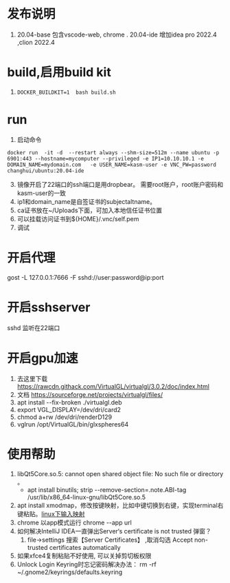 # 发布说明

1. 20.04-base 包含vscode-web, chrome . 20.04-ide 增加idea pro 2022.4 ,clion 2022.4

# build,启用build kit

1. `DOCKER_BUILDKIT=1  bash build.sh`

# run

1. 启动命令

```shell
docker run  -it -d  --restart always --shm-size=512m --name ubuntu -p 6901:443 --hostname=mycomputer --privileged -e IP1=10.10.10.1 -e DOMAIN_NAME=mydomain.com   -e USER_NAME=kasm-user -e VNC_PW=password changhui/ubuntu:20.04-ide
```

3. 镜像开启了22端口的ssh端口是用dropbear。 需要root账户，root账户密码和kasm-user的一致
4. ip1和domain_name是自签证书的subjectaltname。
5. ca证书放在~/Uploads下面，可加入本地信任证书位置
6. 可以挂载访问证书到${HOME}/.vnc/self.pem
7. 调试

# 开启代理

gost -L 127.0.0.1:7666 -F  sshd://user:password@ip:port

# 开启sshserver

sshd 监听在22端口

# 开启gpu加速

1. 去这里下载  https://rawcdn.githack.com/VirtualGL/virtualgl/3.0.2/doc/index.html
2. 文档 https://sourceforge.net/projects/virtualgl/files/
3. apt install --fix-broken  ./virtualgl.deb
4. export VGL_DISPLAY=/dev/dri/card2
5. chmod a+rw /dev/dri/renderD129
6. vglrun /opt/VirtualGL/bin/glxspheres64

# 使用帮助

1. libQt5Core.so.5: cannot open shared object file: No such file or directory 。
   * apt install binutils; strip --remove-section=.note.ABI-tag /usr/lib/x86_64-linux-gnu/libQt5Core.so.5
2. apt install xmodmap，修改按键映射，比如中键切换到右键，实现terminal右键粘贴。[linux下输入映射](https://www.cnblogs.com/yinheyi/p/10146900.html)
3. chrome 以app模式运行  chrome --app url
4. 如何解决IntelliJ IDEA一直弹出Server‘s certificate is not trusted 弹窗？
   1. file->settings 搜索【Server Certificates】 ,取消勾选 Accept non-trusted certificates automatically
5. 如果xfce4复制粘贴不好使用, 可以关掉剪切板权限
6. Unlock Login Keyring时忘记密码解决办法：
   rm -rf ~/.gnome2/keyrings/defaults.keyring
